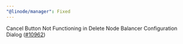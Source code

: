 ```yaml
---
"@linode/manager": Fixed
---
```


Cancel Button Not Functioning in Delete Node Balancer Configuration Dialog ([#10962](https://github.com/linode/manager/pull/10962))
